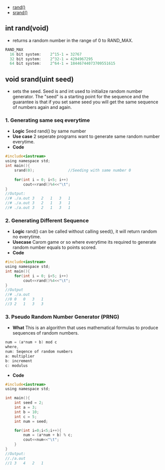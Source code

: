 - [rand()](#rand)
- [srand()](#srand)


<a name=rand></a>
## int rand(void)
- returns a random number in the range of 0 to RAND_MAX.
```c
RAND_MAX
  16 bit system:    2^15-1 = 32767
  32 bit system:    2^32-1 = 4294967295
  64 bit system:    2^64-1 = 18446744073709551615
```		

<a name=srand></a>
## void srand(uint seed)
- sets the seed. Seed is and int used to initialize random number generator. The "seed" is a starting point for the sequence and the guarantee is that if you set same seed
you will get the same sequence of numbers again and again.


### 1. Generating same seq everytime
- **Logic** Seed rand() by same number
- **Use case** 2 seperate programs want to generate same random number everytime.
- **Code**
```c
#include<iostream>
using namespace std;
int main(){
    srand(0); 				//Seeding with same number 0
  
    for(int i = 0; i<5; i++) 
        cout<<rand()%4<<"\t";
}
//Output:
//# ./a.out	3	2	1	3	1
//# ./a.out	3	2	1	3	1
//# ./a.out	3	2	1	3	1
```
### 2. Generating Different Sequence
- **Logic** rand() can be called without calling seed(), it will return random no everytime.
- **Usecase** Carom game or so where everytime its required to generate random number equals to points scored.
- **Code**
```c
#include<iostream>
using namespace std;
int main(){
    for(int i = 0; i<5; i++)
        cout<<rand()%4<<"\t";
}
//Output
//# ./a.out
//0	0	0	3	1
//3	2	1	3	3
```

### 3. Pseudo Random Number Generator (PRNG)
- **What** This is an algorithm that uses mathematical formulas to produce sequences of random numbers. 
```c	
num = (a*num + b) mod c
where,
num: Seqence of random numbers
a: multiplier
b: increment
c: modulus
```
- **Code**
```c
#include<iostream>
using namespace std;

int main(){
	int seed = 2;
	int a = 3;
	int b = 10;
	int c = 5;
	int num = seed;

	for(int i=0;i<5;i++){
		num = (a*num + b) % c;
		cout<<num<<"\t";
	}
}
//Output:
//./a.out
//1	3	4	2	1
```
